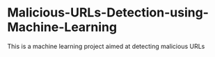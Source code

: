 # Malicious-URLs-Detection-using-Machine-Learning
This is a machine learning project aimed at detecting malicious URLs
